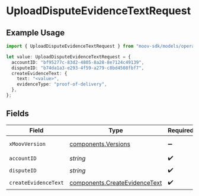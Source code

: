 # UploadDisputeEvidenceTextRequest

## Example Usage

```typescript
import { UploadDisputeEvidenceTextRequest } from "moov-sdk/models/operations";

let value: UploadDisputeEvidenceTextRequest = {
  accountID: "bf95277c-83d2-4805-8a28-8e7124c49139",
  disputeID: "b74da1a3-e293-4f59-a279-c8bd4508fbf7",
  createEvidenceText: {
    text: "<value>",
    evidenceType: "proof-of-delivery",
  },
};
```

## Fields

| Field                                                                          | Type                                                                           | Required                                                                       | Description                                                                    |
| ------------------------------------------------------------------------------ | ------------------------------------------------------------------------------ | ------------------------------------------------------------------------------ | ------------------------------------------------------------------------------ |
| `xMoovVersion`                                                                 | [components.Versions](../../models/components/versions.md)                     | :heavy_minus_sign:                                                             | Specify an API version.                                                        |
| `accountID`                                                                    | *string*                                                                       | :heavy_check_mark:                                                             | N/A                                                                            |
| `disputeID`                                                                    | *string*                                                                       | :heavy_check_mark:                                                             | N/A                                                                            |
| `createEvidenceText`                                                           | [components.CreateEvidenceText](../../models/components/createevidencetext.md) | :heavy_check_mark:                                                             | N/A                                                                            |
